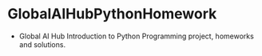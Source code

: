 # GlobalAIHubPythonHomework

* Global AI Hub Introduction to Python Programming project, homeworks and solutions.
